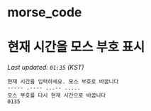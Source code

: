 # morse_code
# 현재 시간을 모스 부호 표시
<!-- MORSE_TIME_START -->
_Last updated: `01:35` (KST)_

```
현재 시간을 입력하세요. 모스 부호로 바꿉니다
----- .---- ...-- .....
모스 부호를 다시 현재 시간으로 바꿉니다
0135
```
<!-- MORSE_TIME_END -->
